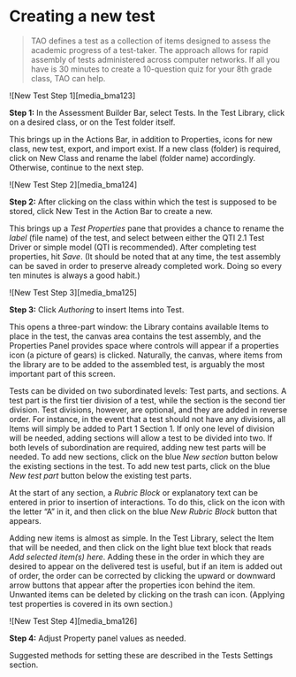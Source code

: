 # Creating a new test

>TAO defines a test as a collection of items designed to assess the academic progress of a test-taker. The approach allows for rapid assembly of tests administered across computer networks. If all you have is 30 minutes to create a 10-question quiz for your 8th grade class, TAO can help.

![New Test Step 1][media_bma123]

**Step 1:** In the Assessment Builder Bar, select Tests. In the Test Library, click on a desired class, or on the Test folder itself.

This brings up in the Actions Bar, in addition to Properties, icons for new class, new test, export, and import exist. If a new class (folder) is required, click on New Class and rename the label (folder name) accordingly. Otherwise, continue to the next step.

![New Test Step 2][media_bma124]

**Step 2:** After clicking on the class within which the test is supposed to be stored, click New Test in the Action Bar to create a new.

This brings up a *Test Properties* pane that provides a chance to rename the *label* (file name) of the test, and select between either the QTI 2.1 Test Driver or simple model (QTI is recommended). After completing test properties, hit *Save*. (It should be noted that at any time, the test assembly can be saved in order to preserve already completed work. Doing so every ten minutes is always a good habit.)

![New Test Step 3][media_bma125]

**Step 3:** Click *Authoring* to insert Items into Test.

This opens a three-part window: the Library contains available Items to place in the test, the canvas area contains the test assembly, and the Properties Panel  provides space where controls will appear if a properties icon (a picture of gears) is clicked. Naturally, the canvas, where items from the library are to be added to the assembled test, is arguably the most important part of this screen. 

Tests can be divided on two subordinated levels: Test parts, and sections. A test part is the first tier division of a test, while the section is the second tier division. Test divisions, however, are optional, and they are added in reverse order. For instance, in the event that a test should not have any divisions, all Items will simply be added to Part 1 Section 1. If only one level of division will be needed, adding sections will allow a test to be divided into two. If both levels of subordination are required, adding new test parts will be needed. To add new sections, click on the blue *New section* button below the existing sections in the test. To add new test parts, click on the blue *New test part* button below the existing test parts.

At the start of any section, a *Rubric Block* or explanatory text can be entered in prior to insertion of interactions. To do this, click on the icon with the letter “A” in it, and then click on the blue *New Rubric Block* button that appears.

Adding new items is almost as simple. In the Test Library, select the Item that will be needed, and then click on the light blue text block that reads *Add selected item(s) here*. Adding these in the order in which they are desired to appear on the delivered test is useful, but if an item is added out of order, the order can be corrected by clicking the upward or downward arrow buttons that appear after the properties icon behind the item. Unwanted items can be deleted by clicking on the trash can icon. (Applying test properties is covered in its own section.)

![New Test Step 4][media_bma126]

**Step 4:** Adjust Property panel values as needed.

Suggested methods for setting these are described in the Tests Settings section.

